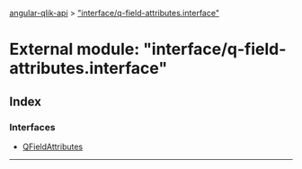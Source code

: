 [angular-qlik-api](../README.md) > ["interface/q-field-attributes.interface"](../modules/_interface_q_field_attributes_interface_.md)

# External module: "interface/q-field-attributes.interface"

## Index

### Interfaces

* [QFieldAttributes](../interfaces/_interface_q_field_attributes_interface_.qfieldattributes.md)

---

